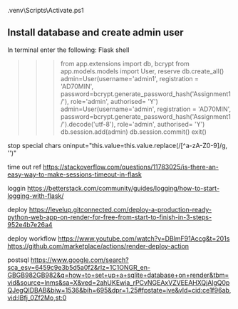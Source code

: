 .venv\Scripts\Activate.ps1

## Install database and create admin user ##
In terminal enter the following: 
Flask shell
>>> from app.extensions import db, bcrypt
>>> from app.models.models import User, reserve
>>> db.create_all()
>>> admin=User(username='admin1', registration = 'AD70MIN', password=bcrypt.generate_password_hash('Assignment1/'), role='admin', authorised= 'Y')
>>>admin=User(username='admin', registration = 'AD70MIN', password=bcrypt.generate_password_hash('Assignment1/').decode('utf-8'), role='admin', authorised= 'Y')
>>> db.session.add(admin)
>>> db.session.commit()
>>> exit()

stop special chars
oninput="this.value=this.value.replace(/[^a-zA-Z0-9]/g, '')"

time out ref 
https://stackoverflow.com/questions/11783025/is-there-an-easy-way-to-make-sessions-timeout-in-flask

loggin
https://betterstack.com/community/guides/logging/how-to-start-logging-with-flask/

deploy 
https://levelup.gitconnected.com/deploy-a-production-ready-python-web-app-on-render-for-free-from-start-to-finish-in-3-steps-952e4b7e26a4

deploy workflow 
https://www.youtube.com/watch?v=DBlmF91Accg&t=201s
https://github.com/marketplace/actions/render-deploy-action

postsql 
https://www.google.com/search?sca_esv=6459c9e3b5d5a0f2&rlz=1C1ONGR_en-GBGB982GB982&q=how+to+set+up+a+sqlite+database+on+render&tbm=vid&source=lnms&sa=X&ved=2ahUKEwia_rPCvNGEAxVZVEEAHXQjAlgQ0pQJegQIDBAB&biw=1536&bih=695&dpr=1.25#fpstate=ive&vld=cid:ce1f96ab,vid:IBfj_0Zf2Mo,st:0
